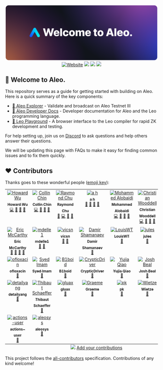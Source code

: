 <p align="center">
    <img width="1412" src="./.resources/banner.png">
    <a href="https://aleo.org"> <img alt="Website" src="https://img.shields.io/badge/Aleo.org-online-blue"></a>
    <a href="https://discord.gg/5v2ynrw2ds"><img src="https://img.shields.io/discord/700454073459015690?logo=discord"/></a>
    <a href="https://twitter.com/AleoHQ"><img src="https://img.shields.io/twitter/follow/AleoHQ?style=social"/></a>
    <a href="https://allcontributors.org/"><img src="https://img.shields.io/github/all-contributors/AleoHQ/welcome?color=ee8449&style=flat-square"/></a>
</p>

## 🎉 Welcome to Aleo.

This repository serves as a guide for getting started with building on Aleo. Here is a quick summary of the key components:

- [🔭 Aleo Explorer](https://aleo.network) - Validate and broadcast on Aleo Testnet III
- [📖 Aleo Developer Docs](https://developer.aleo.org) - Developer documentation for Aleo and the Leo programming language.
- [🛝 Leo Playground](http://play.leo-lang.org) - A browser interface to the Leo compiler for rapid ZK development and testing.

For help setting up, join us on [Discord](https://aleo.org/discord) to ask questions and help others answer their questions.

We will be updating this page with FAQs to make it easy for finding common issues and to fix them quickly.

## ❤️ Contributors

Thanks goes to these wonderful people ([emoji key](https://allcontributors.org/docs/en/emoji-key)):

<!-- ALL-CONTRIBUTORS-LIST:START - Do not remove or modify this section -->
<!-- prettier-ignore-start -->
<!-- markdownlint-disable -->
<table>
  <tbody>
    <tr>
      <td align="center" valign="top" width="14.28%"><a href="https://github.com/howardwu"><img src="https://avatars.githubusercontent.com/u/9260812?v=4?s=100" width="100px;" alt="Howard Wu"/><br /><sub><b>Howard Wu</b></sub></a><br /><a href="https://github.com/AleoHQ/welcome/commits?author=howardwu" title="Code">💻</a> <a href="#ideas-howardwu" title="Ideas, Planning, & Feedback">🤔</a> <a href="#maintenance-howardwu" title="Maintenance">🚧</a> <a href="https://github.com/AleoHQ/welcome/pulls?q=is%3Apr+reviewed-by%3Ahowardwu" title="Reviewed Pull Requests">👀</a></td>
      <td align="center" valign="top" width="14.28%"><a href="https://github.com/collinc97"><img src="https://avatars.githubusercontent.com/u/16715212?v=4?s=100" width="100px;" alt="Collin Chin"/><br /><sub><b>Collin Chin</b></sub></a><br /><a href="https://github.com/AleoHQ/welcome/commits?author=collinc97" title="Code">💻</a> <a href="#maintenance-collinc97" title="Maintenance">🚧</a> <a href="#question-collinc97" title="Answering Questions">💬</a> <a href="https://github.com/AleoHQ/welcome/pulls?q=is%3Apr+reviewed-by%3Acollinc97" title="Reviewed Pull Requests">👀</a></td>
      <td align="center" valign="top" width="14.28%"><a href="https://github.com/raychu86"><img src="https://avatars.githubusercontent.com/u/14917648?v=4?s=100" width="100px;" alt="Raymond Chu"/><br /><sub><b>Raymond Chu</b></sub></a><br /><a href="https://github.com/AleoHQ/welcome/issues?q=author%3Araychu86" title="Bug reports">🐛</a> <a href="https://github.com/AleoHQ/welcome/commits?author=raychu86" title="Code">💻</a> <a href="#ideas-raychu86" title="Ideas, Planning, & Feedback">🤔</a> <a href="https://github.com/AleoHQ/welcome/pulls?q=is%3Apr+reviewed-by%3Araychu86" title="Reviewed Pull Requests">👀</a></td>
      <td align="center" valign="top" width="14.28%"><a href="https://github.com/aharshbe"><img src="https://avatars.githubusercontent.com/u/17191728?v=4?s=100" width="100px;" alt="a h"/><br /><sub><b>a h</b></sub></a><br /><a href="https://github.com/AleoHQ/welcome/commits?author=aharshbe" title="Documentation">📖</a> <a href="#maintenance-aharshbe" title="Maintenance">🚧</a> <a href="#projectManagement-aharshbe" title="Project Management">📆</a> <a href="https://github.com/AleoHQ/welcome/pulls?q=is%3Apr+reviewed-by%3Aaharshbe" title="Reviewed Pull Requests">👀</a></td>
      <td align="center" valign="top" width="14.28%"><a href="https://github.com/moAlobaidi"><img src="https://avatars.githubusercontent.com/u/37510951?v=4?s=100" width="100px;" alt="Mohammed Alobaidi"/><br /><sub><b>Mohammed Alobaidi</b></sub></a><br /><a href="https://github.com/AleoHQ/welcome/commits?author=moAlobaidi" title="Code">💻</a> <a href="https://github.com/AleoHQ/welcome/commits?author=moAlobaidi" title="Documentation">📖</a> <a href="#maintenance-moAlobaidi" title="Maintenance">🚧</a> <a href="https://github.com/AleoHQ/welcome/pulls?q=is%3Apr+reviewed-by%3AmoAlobaidi" title="Reviewed Pull Requests">👀</a></td>
      <td align="center" valign="top" width="14.28%"><a href="https://github.com/christianwooddell"><img src="https://avatars.githubusercontent.com/u/69871937?v=4?s=100" width="100px;" alt="Christian Wooddell"/><br /><sub><b>Christian Wooddell</b></sub></a><br /><a href="https://github.com/AleoHQ/welcome/commits?author=christianwooddell" title="Code">💻</a> <a href="https://github.com/AleoHQ/welcome/commits?author=christianwooddell" title="Documentation">📖</a> <a href="#maintenance-christianwooddell" title="Maintenance">🚧</a> <a href="https://github.com/AleoHQ/welcome/pulls?q=is%3Apr+reviewed-by%3Achristianwooddell" title="Reviewed Pull Requests">👀</a></td>
      <td align="center" valign="top" width="14.28%"><a href="http://www.kestrel.edu/~coglio"><img src="https://avatars.githubusercontent.com/u/2409151?v=4?s=100" width="100px;" alt="Alessandro Coglio"/><br /><sub><b>Alessandro Coglio</b></sub></a><br /><a href="https://github.com/AleoHQ/welcome/commits?author=acoglio" title="Documentation">📖</a> <a href="#maintenance-acoglio" title="Maintenance">🚧</a> <a href="#research-acoglio" title="Research">🔬</a> <a href="https://github.com/AleoHQ/welcome/pulls?q=is%3Apr+reviewed-by%3Aacoglio" title="Reviewed Pull Requests">👀</a></td>
    </tr>
    <tr>
      <td align="center" valign="top" width="14.28%"><a href="http://www.kestrel.edu/home/people/mccarthy/"><img src="https://avatars.githubusercontent.com/u/7607035?v=4?s=100" width="100px;" alt="Eric McCarthy"/><br /><sub><b>Eric McCarthy</b></sub></a><br /><a href="https://github.com/AleoHQ/welcome/commits?author=bendyarm" title="Documentation">📖</a> <a href="#maintenance-bendyarm" title="Maintenance">🚧</a> <a href="#research-bendyarm" title="Research">🔬</a> <a href="https://github.com/AleoHQ/welcome/pulls?q=is%3Apr+reviewed-by%3Abendyarm" title="Reviewed Pull Requests">👀</a></td>
      <td align="center" valign="top" width="14.28%"><a href="https://github.com/mdelle1"><img src="https://avatars.githubusercontent.com/u/108158289?v=4?s=100" width="100px;" alt="mdelle1"/><br /><sub><b>mdelle1</b></sub></a><br /><a href="https://github.com/AleoHQ/welcome/commits?author=mdelle1" title="Documentation">📖</a> <a href="#research-mdelle1" title="Research">🔬</a></td>
      <td align="center" valign="top" width="14.28%"><a href="https://victorsintnicolaas.com/"><img src="https://avatars.githubusercontent.com/u/24724627?v=4?s=100" width="100px;" alt="vicsn"/><br /><sub><b>vicsn</b></sub></a><br /><a href="https://github.com/AleoHQ/welcome/commits?author=vicsn" title="Documentation">📖</a> <a href="#research-vicsn" title="Research">🔬</a></td>
      <td align="center" valign="top" width="14.28%"><a href="https://move-book.com/"><img src="https://avatars.githubusercontent.com/u/8008055?v=4?s=100" width="100px;" alt="Damir Shamanaev"/><br /><sub><b>Damir Shamanaev</b></sub></a><br /><a href="https://github.com/AleoHQ/welcome/commits?author=damirka" title="Documentation">📖</a></td>
      <td align="center" valign="top" width="14.28%"><a href="https://louiswt.github.io/"><img src="https://avatars.githubusercontent.com/u/22902565?v=4?s=100" width="100px;" alt="LouisWT"/><br /><sub><b>LouisWT</b></sub></a><br /><a href="https://github.com/AleoHQ/welcome/commits?author=LouisWT" title="Documentation">📖</a></td>
      <td align="center" valign="top" width="14.28%"><a href="https://github.com/jules"><img src="https://avatars.githubusercontent.com/u/30194392?v=4?s=100" width="100px;" alt="jules"/><br /><sub><b>jules</b></sub></a><br /><a href="https://github.com/AleoHQ/welcome/commits?author=jules" title="Documentation">📖</a></td>
      <td align="center" valign="top" width="14.28%"><a href="https://www.linkedin.com/in/errol-drummond-354b8885/"><img src="https://avatars.githubusercontent.com/u/57955633?v=4?s=100" width="100px;" alt="EDGD"/><br /><sub><b>EDGD</b></sub></a><br /><a href="https://github.com/AleoHQ/welcome/commits?author=EDGDrummond" title="Documentation">📖</a></td>
    </tr>
    <tr>
      <td align="center" valign="top" width="14.28%"><a href="https://github.com/ofloxacin"><img src="https://avatars.githubusercontent.com/u/9795941?v=4?s=100" width="100px;" alt="ofloxacin"/><br /><sub><b>ofloxacin</b></sub></a><br /><a href="https://github.com/AleoHQ/welcome/commits?author=ofloxacin" title="Documentation">📖</a></td>
      <td align="center" valign="top" width="14.28%"><a href="https://github.com/SyedImam1998"><img src="https://avatars.githubusercontent.com/u/52135949?v=4?s=100" width="100px;" alt="Syed Imam"/><br /><sub><b>Syed Imam</b></sub></a><br /><a href="https://github.com/AleoHQ/welcome/commits?author=SyedImam1998" title="Documentation">📖</a></td>
      <td align="center" valign="top" width="14.28%"><a href="https://github.com/B1boid"><img src="https://avatars.githubusercontent.com/u/47173672?v=4?s=100" width="100px;" alt="B1boid"/><br /><sub><b>B1boid</b></sub></a><br /><a href="https://github.com/AleoHQ/welcome/commits?author=B1boid" title="Documentation">📖</a></td>
      <td align="center" valign="top" width="14.28%"><a href="https://github.com/CrypticDriver"><img src="https://avatars.githubusercontent.com/u/107245892?v=4?s=100" width="100px;" alt="CrypticDriver"/><br /><sub><b>CrypticDriver</b></sub></a><br /><a href="https://github.com/AleoHQ/welcome/commits?author=CrypticDriver" title="Documentation">📖</a></td>
      <td align="center" valign="top" width="14.28%"><a href="https://github.com/rapiz1"><img src="https://avatars.githubusercontent.com/u/20105061?v=4?s=100" width="100px;" alt="Yujia Qiao"/><br /><sub><b>Yujia Qiao</b></sub></a><br /><a href="https://github.com/AleoHQ/welcome/commits?author=rapiz1" title="Documentation">📖</a></td>
      <td align="center" valign="top" width="14.28%"><a href="https://github.com/joshbeal"><img src="https://avatars.githubusercontent.com/u/3038886?v=4?s=100" width="100px;" alt="Josh Beal"/><br /><sub><b>Josh Beal</b></sub></a><br /><a href="https://github.com/AleoHQ/welcome/commits?author=joshbeal" title="Documentation">📖</a></td>
      <td align="center" valign="top" width="14.28%"><a href="https://github.com/unordered-set"><img src="https://avatars.githubusercontent.com/u/78592281?v=4?s=100" width="100px;" alt="Kostyan"/><br /><sub><b>Kostyan</b></sub></a><br /><a href="https://github.com/AleoHQ/welcome/commits?author=unordered-set" title="Documentation">📖</a></td>
    </tr>
    <tr>
      <td align="center" valign="top" width="14.28%"><a href="https://detailyang.github.io/"><img src="https://avatars.githubusercontent.com/u/3370345?v=4?s=100" width="100px;" alt="detailyang"/><br /><sub><b>detailyang</b></sub></a><br /><a href="https://github.com/AleoHQ/welcome/commits?author=detailyang" title="Documentation">📖</a></td>
      <td align="center" valign="top" width="14.28%"><a href="https://about.me/schaeff"><img src="https://avatars.githubusercontent.com/u/7441798?v=4?s=100" width="100px;" alt="Thibaut Schaeffer"/><br /><sub><b>Thibaut Schaeffer</b></sub></a><br /><a href="https://github.com/AleoHQ/welcome/commits?author=Schaeff" title="Documentation">📖</a></td>
      <td align="center" valign="top" width="14.28%"><a href="https://github.com/gluax"><img src="https://avatars.githubusercontent.com/u/16431709?v=4?s=100" width="100px;" alt="gluax"/><br /><sub><b>gluax</b></sub></a><br /><a href="https://github.com/AleoHQ/welcome/commits?author=gluax" title="Documentation">📖</a></td>
      <td align="center" valign="top" width="14.28%"><a href="https://github.com/graemecode"><img src="https://avatars.githubusercontent.com/u/36094097?v=4?s=100" width="100px;" alt="Graeme"/><br /><sub><b>Graeme</b></sub></a><br /><a href="https://github.com/AleoHQ/welcome/commits?author=graemecode" title="Documentation">📖</a></td>
      <td align="center" valign="top" width="14.28%"><a href="https://github.com/pkrasam"><img src="https://avatars.githubusercontent.com/u/4514654?v=4?s=100" width="100px;" alt="pk"/><br /><sub><b>pk</b></sub></a><br /><a href="https://github.com/AleoHQ/welcome/commits?author=pkrasam" title="Documentation">📖</a></td>
      <td align="center" valign="top" width="14.28%"><a href="https://github.com/WietzeSlagman"><img src="https://avatars.githubusercontent.com/u/5808153?v=4?s=100" width="100px;" alt="Wietze"/><br /><sub><b>Wietze</b></sub></a><br /><a href="https://github.com/AleoHQ/welcome/commits?author=WietzeSlagman" title="Documentation">📖</a></td>
      <td align="center" valign="top" width="14.28%"><a href="https://github.com/features/security"><img src="https://avatars.githubusercontent.com/u/27347476?v=4?s=100" width="100px;" alt="Dependabot"/><br /><sub><b>Dependabot</b></sub></a><br /><a href="https://github.com/AleoHQ/welcome/commits?author=dependabot" title="Code">💻</a></td>
    </tr>
    <tr>
      <td align="center" valign="top" width="14.28%"><a href="https://github.com/actions"><img src="https://avatars.githubusercontent.com/u/65916846?v=4?s=100" width="100px;" alt="actions-user"/><br /><sub><b>actions-user</b></sub></a><br /><a href="https://github.com/AleoHQ/welcome/commits?author=actions-user" title="Documentation">📖</a></td>
      <td align="center" valign="top" width="14.28%"><a href="https://github.com/aleosys"><img src="https://avatars.githubusercontent.com/u/60269885?v=4?s=100" width="100px;" alt="aleosys"/><br /><sub><b>aleosys</b></sub></a><br /><a href="https://github.com/AleoHQ/welcome/commits?author=aleosys" title="Documentation">📖</a></td>
    </tr>
  </tbody>
  <tfoot>
    <tr>
      <td align="center" size="13px" colspan="7">
        <img src="https://raw.githubusercontent.com/all-contributors/all-contributors-cli/1b8533af435da9854653492b1327a23a4dbd0a10/assets/logo-small.svg">
          <a href="https://all-contributors.js.org/docs/en/bot/usage">Add your contributions</a>
        </img>
      </td>
    </tr>
  </tfoot>
</table>

<!-- markdownlint-restore -->
<!-- prettier-ignore-end -->

<!-- ALL-CONTRIBUTORS-LIST:END -->

This project follows the [all-contributors](https://github.com/all-contributors/all-contributors) specification. Contributions of any kind welcome!